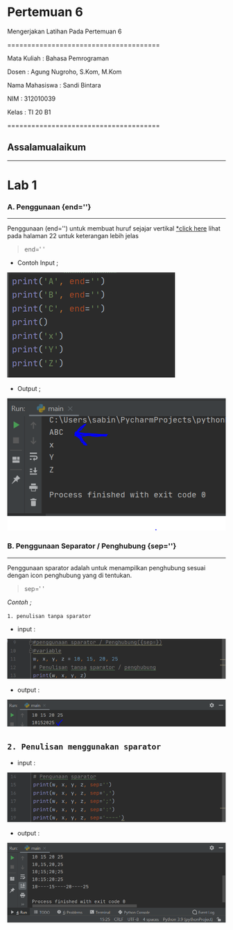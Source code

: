 # Pertemuan 6
Mengerjakan  Latihan  Pada Pertemuan 6

======================================

Mata Kuliah	: Bahasa Pemrograman

Dosen		: Agung Nugroho, S.Kom, M.Kom

Nama Mahasiswa	: Sandi Bintara

NIM		: 312010039

Kelas		: TI 20 B1

======================================

## Assalamualaikum
---

# Lab 1

### A. Penggunaan {end=''}
---
Penggunaan (end='') untuk membuat huruf sejajar vertikal [*click here](https://core.ac.uk/download/pdf/45375438.pdf) lihat pada halaman 22 untuk keterangan lebih jelas

> end=' '

* Contoh Input ;

![end=.PNG](foto/end=.PNG)

* Output ;

![hasilend=.PNG](foto/hasilend=.PNG)

### B. Penggunaan Separator / Penghubung {sep=''}
---
Penggunaan sparator adalah untuk menampilkan penghubung sesuai dengan icon penghubung yang di tentukan.

> sep=' '

_Contoh ;_

`1. penulisan tanpa sparator`


* input :

![nosep=.PNG](foto/nosep=.PNG)

* output :

![hslnosep=.PNG](foto/hslnosep=.PNG)

`2. Penulisan menggunakan sparator`
--

* input :

![sep=.PNG](foto/sep=.PNG)

* output :

![hslsep=.PNG](foto/hslsep=.PNG)


